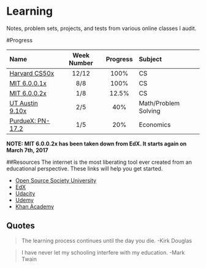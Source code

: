 # Learning
Notes, problem sets, projects, and tests from various online classes I audit.

#Progress

Name | Week Number | Progress | Subject
:-- | :--: | :--: | :-- |
[Harvard CS50x](https://www.edx.org/course/introduction-computer-science-harvardx-cs50x#!)| 12/12 | 100% | CS
[MIT 6.0.0.1x](https://www.edx.org/course/introduction-computer-science-mitx-6-00-1x-5#!)| 8/8 | 100% | CS
[MIT 6.0.0.2x](https://www.edx.org/course/introduction-computational-thinking-data-mitx-6-00-2x-3#!)|1/8|12.5% | CS
[UT Austin 9.10x](https://www.edx.org/course/effective-thinking-through-mathematics-utaustinx-ut-9-01x)|2/5| 40% | Math/Problem Solving
[PurdueX: PN-17.2](https://courses.edx.org/courses/course-v1:PurdueX+PN-17.2+1T2017)|1/5| 20% | Economics

**NOTE: MIT 6.0.0.2x has been taken down from EdX. It starts again on March 7th,
2017**

##Resources
The internet is the most liberating tool ever created from an educational perspective. These links will help you get started.

- [Open Source Society University](https://github.com/open-source-society/computer-science)
- [EdX](https://www.edx.org/)
- [Udacity](https://www.udacity.com/)
- [Udemy](https://www.udemy.com/)
- [Khan Academy](https://www.khanacademy.org)

## Quotes

> The learning process continues until the day you die. -Kirk Douglas

> I have never let my schooling interfere with my education. -Mark Twain
